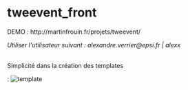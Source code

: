 # tweevent_front
<p>DEMO : http://martinfrouin.fr/projets/tweevent/ </p>
<i> Utiliser l'utilisateur suivant : alexandre.verrier@epsi.fr | alexx</i>
<br/> <br/>
<p>Simplicité dans la création des templates</p> :
<img src="http://martinfrouin.fr/projets/tweevent/img/xw.png" alt="template" style="max-width:100%;"/>
